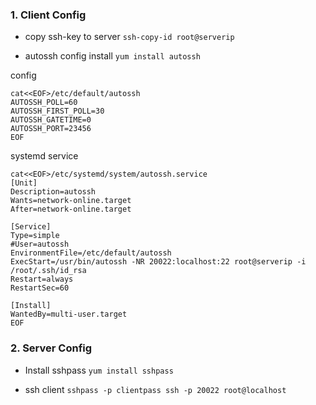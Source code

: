 ### 1. Client Config
- copy ssh-key to server
`ssh-copy-id root@serverip`

- autossh config
install
`yum install autossh`

config
```
cat<<EOF>/etc/default/autossh  
AUTOSSH_POLL=60
AUTOSSH_FIRST_POLL=30
AUTOSSH_GATETIME=0
AUTOSSH_PORT=23456
EOF
```
systemd service
```
cat<<EOF>/etc/systemd/system/autossh.service  
[Unit]
Description=autossh
Wants=network-online.target
After=network-online.target

[Service]
Type=simple
#User=autossh
EnvironmentFile=/etc/default/autossh
ExecStart=/usr/bin/autossh -NR 20022:localhost:22 root@serverip -i /root/.ssh/id_rsa
Restart=always
RestartSec=60

[Install]
WantedBy=multi-user.target
EOF
```

### 2. Server Config
- Install sshpass
`yum install sshpass`

- ssh client
`sshpass -p clientpass ssh -p 20022 root@localhost`
